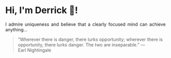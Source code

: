 # Hi, I'm Derrick 👋!
<p align="justify">I admire uniqueness and believe that a clearly focused mind can achieve anything...</p> 
<!-- #quote-start -->
<blockquote>&ldquo;Wherever there is danger, there lurks opportunity; wherever there is opportunity, there lurks danger. The two are inseparable.&rdquo; &mdash; <footer>Earl Nightingale</footer></blockquote>
<!-- #quote-end -->
